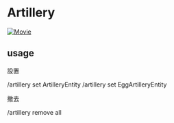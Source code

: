 # Artillery
[![Movie](https://img.youtube.com/vi/iTKA6eNJpZY/0.jpg)](https://www.youtube.com/watch?v=iTKA6eNJpZY)

## usage

設置

/artillery set ArtilleryEntity
/artillery set EggArtilleryEntity

撤去

/artillery remove all
